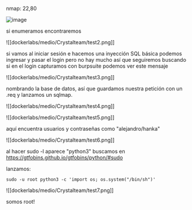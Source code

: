 nmap: 22,80

![image](https://github.com/user-attachments/assets/d0bf300b-55b2-43c8-bb82-dc520e84ca0a)

si enumeramos encontraremos

![[dockerlabs/medio/Crystalteam/test2.png]]

si vamos al iniciar sesión e hacemos una inyección SQL básica podemos ingresar y pasar el login pero no hay mucho así que seguiremos buscando
si en el login capturamos con burpsuite podemos ver este mensaje


![[dockerlabs/medio/Crystalteam/test3.png]]

nombrando la base de datos, así que guardamos nuestra petición con un .req y lanzamos un sqlmap. 

![[dockerlabs/medio/Crystalteam/test4.png]]

![[dockerlabs/medio/Crystalteam/test5.png]]

aquí encuentra usuarios y contraseñas como "alejandro/hanka"

![[dockerlabs/medio/Crystalteam/test6.png]]

al hacer sudo -l aparece "python3" buscamos en https://gtfobins.github.io/gtfobins/python/#sudo

lanzamos: 

    sudo -u root python3 -c 'import os; os.system("/bin/sh")'


![[dockerlabs/medio/Crystalteam/test7.png]]

somos root!
